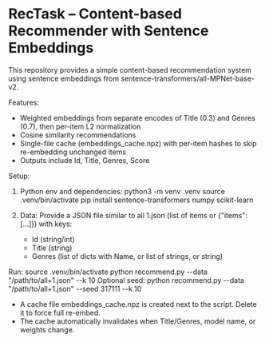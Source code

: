 # RecTask – Content-based Recommender with Sentence Embeddings

This repository provides a simple content-based recommendation system using sentence embeddings from sentence-transformers/all-MPNet-base-v2.

Features:
- Weighted embeddings from separate encodes of Title (0.3) and Genres (0.7), then per-item L2 normalization
- Cosine similarity recommendations
- Single-file cache (embeddings_cache.npz) with per-item hashes to skip re-embedding unchanged items
- Outputs include Id, Title, Genres, Score

Setup:
1) Python env and dependencies:
   python3 -m venv .venv
   source .venv/bin/activate
   pip install sentence-transformers numpy scikit-learn

2) Data:
   Provide a JSON file similar to all 1.json (list of items or {"items": [...]}) with keys:
   - Id (string/int)
   - Title (string)
   - Genres (list of dicts with Name, or list of strings, or string)

Run:
source .venv/bin/activate
python recommend.py --data "/path/to/all+1.json" --k 10
Optional seed:
python recommend.py --data "/path/to/all+1.json" --seed 317111 --k 10

- A cache file embeddings_cache.npz is created next to the script. Delete it to force full re-embed.
- The cache automatically invalidates when Title/Genres, model name, or weights change.
